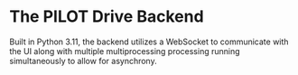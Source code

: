 # The PILOT Drive Backend

Built in Python 3.11, the backend utilizes a WebSocket to communicate with the UI along with multiple multiprocessing processing running simultaneously to allow for asynchrony.
